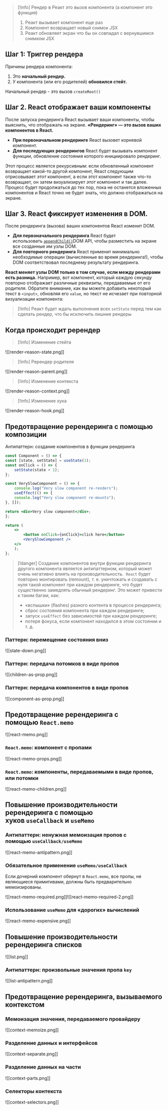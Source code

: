 >[!info] Рендер в Реакт это вызов компонента (а компонент это функция)
>1) Реакт вызывает компонент еще раз
>2) Компонент возвращает новый снимок JSX
>3) Реакт обновляет экран что бы он совпадал с вернувшимся снимком JSX

## Шаг 1: Триггер рендера

Причины рендера компонента:

1. Это **начальный рендер.**
2. У компонента (или его родителей) **обновился стейт.**

Начальный рендер - это вызов `createRoot()`

## Шаг 2. React отображает ваши компоненты

После запуска рендеринга React вызывает ваши компоненты, чтобы выяснить, что отображать на экране. **«Рендеринг» — это вызов ваших компонентов в React.**

- **При первоначальном рендеринге** React вызовет корневой компонент.
- **Для последующих рендерингов** React будет вызывать компонент функции, обновление состояния которого инициировало рендеринг.

Этот процесс является рекурсивным: если обновленный компонент возвращает какой-то другой компонент, React следующим отрисовывает _этот_ компонент, а если этот компонент также что-то возвращает, он затем визуализирует _этот_ компонент и так далее. Процесс будет продолжаться до тех пор, пока не останется вложенных компонентов и React точно не будет знать, что должно отображаться на экране.

## Шаг 3. React фиксирует изменения в DOM.

После рендеринга (вызова) ваших компонентов React изменит DOM.

- **Для первоначального рендеринга** React будет использовать [`appendChild()`](https://developer.mozilla.org/docs/Web/API/Node/appendChild)DOM API, чтобы разместить на экране все созданные им узлы DOM.
- **Для повторного рендеринга** React применит минимально необходимые операции (вычисленные во время рендеринга!), чтобы DOM соответствовал последнему результату рендеринга.

**React меняет узлы DOM только в том случае, если между рендерами есть разница.** Например, вот компонент, который каждую секунду повторно отображает различные реквизиты, передаваемые от его родителя. Обратите внимание, как вы можете добавить некоторый текст в `<input>`, обновляя его `value`, но текст не исчезает при повторной визуализации компонента:

>[!info] Реакт будет ждать выполнения всех `setState` перед тем как сделать рендер, что бы исключить лишние рендеры

## Когда происходит ререндер

>[!info] Изменение стейта

![[render-reason-state.png]]

>[!info] Ререндер родителя

![[render-reason-parent.png]]

>[!info] Изменение контекста

![[render-reason-context.png]]

>[!info] Изменение хука

![[render-reason-hook.png]]

## Предотвращение ререндеринга с помощью композиции

Антипаттерн: создание компонентов в функции рендеринга

```jsx
const Component = () => {
const [state, setState] = useState(1);
const onClick = () => {
	setState(state + 1);
};

const VerySlowComponent = () => {
	console.log("Very slow component re-renders");
	useEffect(() => {
	console.log("Very slow component re-mounts");
}, []);

return <div>Very slow component</div>;
};

return (
	<>
		<button onClick={onClick}>click here</button>
		<VerySlowComponent />
	</>
	);
};
```

>[!danger] Создание компонентов внутри функции рендеринга другого компонента является антипаттерном, который может очень негативно влиять на производительность. 
>`React` будет повторно монтировать (remount), т. е. уничтожать и создавать с нуля такой компонент при каждом рендеринге, что будет существенно замедлять обычный рендеринг. 
>Это может привести к таким багам, как:
>- «вспышки» (flashes) разного контента в процессе рендеринга;
>- сброс состояния компонента при каждом рендеринге;
>- запуск `useEffect` без зависимостей при каждом рендеринге;
>- потеря фокуса, если компонент находился в этом состоянии и т. д.

### Паттерн: перемещение состояния вниз

![[state-down.png]]
### Паттерн: передача потомков в виде пропов

![[children-as-prop.png]]

### Паттерн: передача компонентов в виде пропов

![[component-as-prop.png]]

## Предотвращение ререндеринга с помощью `React.memo`

![[react-memo.png]]

### `React.memo`: компонент с пропами

![[react-memo-props.png]]

### `React.memo`: компоненты, передаваемыми в виде пропов, или потомки

![[react-memo-children.png]]

## Повышение производительности ререндеринга с помощью хуков `useCallback` и `useMemo`

### Антипаттерн: ненужная мемоизация пропов с помощью `useCallback/useMemo`

![[react-memo-antipattern.png]]

### Обязательное применение `useMemo/useCallback`

Если дочерний компонент обернут в `React.memo`, все пропы, не являющиеся примитивами, должны быть предварительно мемоизированы.

![[react-memo-required.png]]![[react-memo-required-2.png]]

### Использование `useMemo` для «дорогих» вычислений

![[react-memo-expensive.png]]
## Повышение производительности ререндеринга списков

![[list.png]]

### Антипаттерн: произвольные значения пропа `key`

![[list-antipattern.png]]
## Предотвращение ререндеринга, вызываемого контекстом

### Мемоизация значения, передаваемого провайдеру

![[context-memoize.png]]
### Разделение данных и интерфейсов

![[context-separate.png]]
### Разделение данных на части

![[context-parts.png]]

### Селекторы контекста

![[context-selectors.png]]